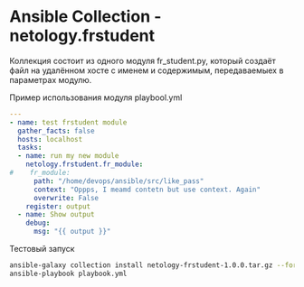 # Ansible Collection - netology.frstudent

Коллекция состоит из одного модуля fr_student.py, который создаёт файл на удалённом хосте с именем и содержимым, 
передаваемыех в параметрах модулю.

Пример использования модуля playbool.yml

```yaml
---
- name: test frstudent module
  gather_facts: false
  hosts: localhost
  tasks:
  - name: run my new module
    netology.frstudent.fr_module:
#    fr_module:
      path: "/home/devops/ansible/src/like_pass"
      context: "Oppps, I meamd contetn but use context. Again"
      overwrite: False
    register: output
  - name: Show output
    debug:
      msg: "{{ output }}"
```

Тестовый запуск
```bash
ansible-galaxy collection install netology-frstudent-1.0.0.tar.gz --force
ansible-playbook playbook.yml
```
